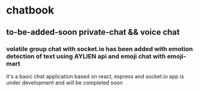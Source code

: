 # chatbook

## to-be-added-soon private-chat && voice chat

### volatile group chat with socket.io has been added with emotion detection of text using AYLIEN api and emoji chat with emoji-mart
it's a basic chat application based on react, express and socket.io
app is under development and will be completed soon
